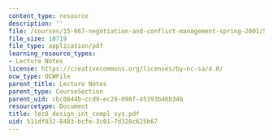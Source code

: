 ```yaml
---
content_type: resource
description: ''
file: /courses/15-667-negotiation-and-conflict-management-spring-2001/511df8328483bcfe3c017d320c625b67_lec8_design_int_compl_sys.pdf
file_size: 10719
file_type: application/pdf
learning_resource_types:
- Lecture Notes
license: https://creativecommons.org/licenses/by-nc-sa/4.0/
ocw_type: OCWFile
parent_title: Lecture Notes
parent_type: CourseSection
parent_uid: cbc0844b-ccd9-ec29-098f-45393b46b34b
resourcetype: Document
title: lec8_design_int_compl_sys.pdf
uid: 511df832-8483-bcfe-3c01-7d320c625b67
---
```

